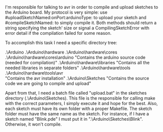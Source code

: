 I'm responsible for talking to avr in order to compile and upload sketches to the Arduino board.
My protocol is very simple: use #uploadSketchNamed:onPort:arduinoType: to upload your sketch and #compileSketchNamed: to simply compile it. Both methods should return a string specifying the sketch' size or signal a CompilingSketchError with error detail if the compilation failed for some reason.

To accomplish this task I need a specific directory tree:

.\Arduino
.\Arduino\hardware
.\Arduino\hardware\cores
.\Arduino\hardware\cores\arduino 
	"Contains the arduino source code (needed for compilation)"
.\Arduino\hardware\libraries
	"Contains all the needed libraries in separate folders"
.\Arduino\hardware\tools\
.\Arduino\hardware\tools\avr\
	"Contains the avr installation"
.\Arduino\Sketches
	"Contains the source code we are going to compile and upload"

Apart from that, I need a batch file called "upload.bat" in the sketches directory (.\Arduino\Sketches). This file is the responsible for calling make with the correct parameters, I simply execute it and hope for the best. 
Also, each sketch must have its own folder with a proper Makefile. The sketch folder must have the same name as the sketch. For instance, if I have a sketch named "Blink.pde" I must put it in ".\Arduino\Sketches\Blink". Otherwise, it won't compile.

